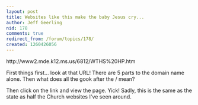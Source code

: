 ```yaml
---
layout: post
title: Websites like this make the baby Jesus cry...
author: Jeff Geerling
nid: 178
comments: true
redirect_from: /forum/topics/178/
created: 1260426056
---
```

<p>
	http://www2.mde.k12.ms.us/6812/WTHS%20HP.htm</p>
<p>
	First things first... look at that URL! There are 5 parts to the domain name alone. Then what does all the gook after the / mean?</p>
<p>
	Then click on the link and view the page. Yick! Sadly, this is the same as the state as half the Church websites I&#39;ve seen around.</p>
